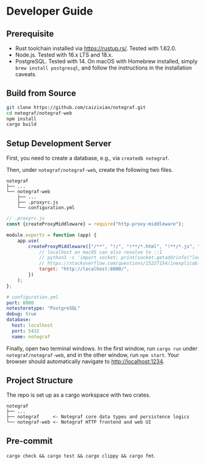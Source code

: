 # Developer Guide

## Prerequisite

- Rust toolchain installed via <https://rustup.rs/>. Tested with 1.62.0.
- Node.js. Tested with 16.x LTS and 18.x.
- PostgreSQL. Tested with 14. On macOS with Homebrew installed, simply `brew install postgresql`, and follow the
  instructions in the installation caveats.

## Build from Source

```bash
git clone https://github.com/caizixian/notegraf.git
cd notegraf/notegraf-web
npm install
cargo build
```

## Setup Development Server

First, you need to create a database, e.g., via `createdb notegraf`.

Then, under `notegraf/notegraf-web`, create the following two files.

```console
notegraf
├── ...
└── notegraf-web
    ├── ...
    ├── .proxyrc.js
    └── configuration.yml
```

```javascript
// .proxyrc.js
const {createProxyMiddleware} = require("http-proxy-middleware");

module.exports = function (app) {
    app.use(
        createProxyMiddleware(["/**", "!/", "!**/*.html", "!**/*.js", "!*.css", "!**/*.css", "!**/*.map", "!**/*.ttf", "!**/*.woff", "!**/*.woff2"], {
            // localhost on macOS can also resolve to ::1
            // python3 -c 'import socket; print(socket.getaddrinfo("localhost", 8000))'
            // https://stackoverflow.com/questions/15227154/inexplicable-node-js-http-throwing-connect-econnrefused-ipv6
            target: "http://localhost:8000/",
        })
    );
};
```

```yaml
# configuration.yml
port: 8000
notestoretype: "PostgreSQL"
debug: true
database:
  host: localhost
  port: 5432
  name: notegraf
```

Finally, open two terminal windows.
In the first window, run `cargo run` under `notegraf/notegraf-web`, and in the other window, run `npm start`.
Your browser should automatically navigate to <http://localhost:1234>.

## Project Structure

The repo is set up as a cargo workspace with two crates.

```console
notegraf
├── ...
├── notegraf     <- Notegraf core data types and persistence logics
└── notegraf-web <- Notegraf HTTP frontend and web UI 
```

## Pre-commit

`cargo check && cargo test && cargo clippy && cargo fmt`.
